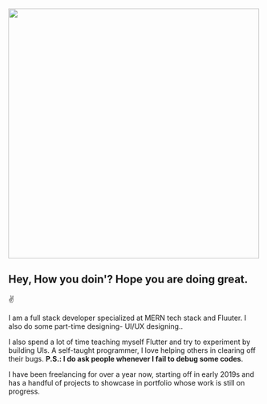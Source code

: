 ### <img src="https://media.giphy.com/media/l0FF56cexcW2JAXCJj/giphy.gif" width="500" height="500"> 

<h2> Hey, How you doin'? Hope you are doing great. </h2>

  ✌

I am a full stack developer specialized at MERN tech stack and Fluuter. I also do some part-time designing- UI/UX designing.. 

I also spend a lot of time teaching myself Flutter and try to experiment by building UIs. A self-taught programmer, I love helping others in clearing off their bugs.
**P.S.: I do ask people whenever I fail to debug some codes**.

I have been freelancing for over a year now, starting off in early 2019s and has a handful of projects to showcase in portfolio whose work is still on progress.


<!--
**DibyajyotiMishra/DibyajyotiMishra** is a ✨ _special_ ✨ repository because its `README.md` (this file) appears on your GitHub profile.

Here are some ideas to get you started:

- 🔭 I’m currently working on ...
- 🌱 I’m currently learning ...
- 👯 I’m looking to collaborate on ...
- 🤔 I’m looking for help with ...
- 💬 Ask me about ...
- 📫 How to reach me: ...
- 😄 Pronouns: ...
- ⚡ Fun fact: ...
-->
